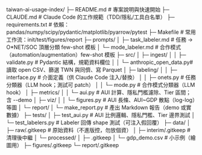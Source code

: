taiwan-ai-usage-index/
├─ README.md                    # 專案說明與快速開始
├─ CLAUDE.md                    # Claude Code 的工作規範（TDD/隱私/工具白名單）
├─ requirements.txt             # 依賴：pandas/numpy/scipy/pydantic/matplotlib/pyarrow/pytest
├─ Makefile                     # 常用工作流：init/test/figures/report
├─ prompts/
│  ├─ task_labeler.md          # 任務 → O*NET/SOC 頂層分類 few-shot 模板
│  └─ mode_labeler.md          # 合作模式（automation/augmentation）few-shot 模板
├─ src/
│  ├─ ingest/
│  │  ├─ validate.py           # Pydantic 結構，規範資料欄位
│  │  └─ anthropic_open_data.py# 讀取 open CSV、篩選 TWN 與同儕、寫 Parquet
│  ├─ labeling/
│  │  ├─ interface.py          # 介面定義（供 Claude Code 注入/替換）
│  │  ├─ onets.py              # 任務分類器（LLM hook；測試可 patch）
│  │  └─ mode.py               # 合作模式分類器（LLM hook）
│  ├─ metrics/
│  │  └─ aui.py                # AUI 計算、隱私門檻濾除、Tier 區間；含 --demo
│  ├─ viz/
│  │  └─ figures.py            # AUI 長條、AUI~GDP 散點（log-log）等圖
│  └─ report/
│     └─ make_report.py        # 產出 Markdown 報告（demo 或實數據）
├─ tests/
│  ├─ test_aui.py              # AUI 比例邏輯、隱私門檻、Tier 邊界測試
│  └─ test_labelers.py         # Labeler 回傳 shape 測試（可注入假回覆）
├─ data/
│  ├─ raw/.gitkeep             # 原始資料（不進版控，勿放個資）
│  ├─ interim/.gitkeep         # 清理後中繼
│  └─ processed/
│     ├─ .gitkeep
│     └─ gdp_demo.csv          # 小示例（繪圖用）
├─ figures/.gitkeep
└─ report/.gitkeep
